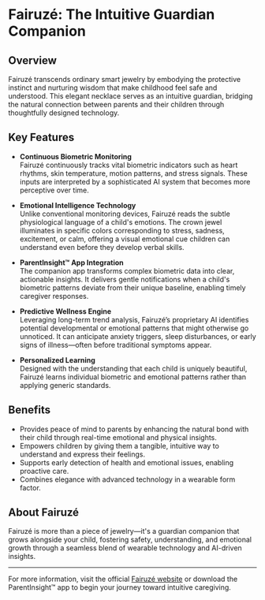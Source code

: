 # Fairuzé: The Intuitive Guardian Companion

## Overview
Fairuzé transcends ordinary smart jewelry by embodying the protective instinct and nurturing wisdom that make childhood feel safe and understood. This elegant necklace serves as an intuitive guardian, bridging the natural connection between parents and their children through thoughtfully designed technology.

## Key Features

- **Continuous Biometric Monitoring**  
  Fairuzé continuously tracks vital biometric indicators such as heart rhythms, skin temperature, motion patterns, and stress signals. These inputs are interpreted by a sophisticated AI system that becomes more perceptive over time.

- **Emotional Intelligence Technology**  
  Unlike conventional monitoring devices, Fairuzé reads the subtle physiological language of a child's emotions. The crown jewel illuminates in specific colors corresponding to stress, sadness, excitement, or calm, offering a visual emotional cue children can understand even before they develop verbal skills.

- **ParentInsight™ App Integration**  
  The companion app transforms complex biometric data into clear, actionable insights. It delivers gentle notifications when a child's biometric patterns deviate from their unique baseline, enabling timely caregiver responses.

- **Predictive Wellness Engine**  
  Leveraging long-term trend analysis, Fairuzé’s proprietary AI identifies potential developmental or emotional patterns that might otherwise go unnoticed. It can anticipate anxiety triggers, sleep disturbances, or early signs of illness—often before traditional symptoms appear.

- **Personalized Learning**  
  Designed with the understanding that each child is uniquely beautiful, Fairuzé learns individual biometric and emotional patterns rather than applying generic standards.

## Benefits

- Provides peace of mind to parents by enhancing the natural bond with their child through real-time emotional and physical insights.
- Empowers children by giving them a tangible, intuitive way to understand and express their feelings.
- Supports early detection of health and emotional issues, enabling proactive care.
- Combines elegance with advanced technology in a wearable form factor.

## About Fairuzé

Fairuzé is more than a piece of jewelry—it's a guardian companion that grows alongside your child, fostering safety, understanding, and emotional growth through a seamless blend of wearable technology and AI-driven insights.

---

For more information, visit the official [Fairuzé website](#) or download the ParentInsight™ app to begin your journey toward intuitive caregiving.

